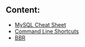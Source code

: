 
## Content:
 - [MySQL Cheat Sheet](https://github.com/opiran-club/cheat-sheet/blob/main/mysql/mysql.md)
 - [Command Line Shortcuts](https://github.com/opiran-club/cheat-sheet/blob/main/linux-shortcut/shortcut.md)
 - [BBR](https://github.com/opiran-club/cheat-sheet/blob/main/BBR/bbr.md)
